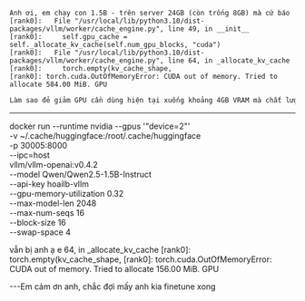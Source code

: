 ```
Anh ơi, em chạy con 1.5B - trên server 24GB (còn trống 8GB) mà cứ báo [rank0]:   File "/usr/local/lib/python3.10/dist-packages/vllm/worker/cache_engine.py", line 49, in __init__
[rank0]:     self.gpu_cache = self._allocate_kv_cache(self.num_gpu_blocks, "cuda")
[rank0]:   File "/usr/local/lib/python3.10/dist-packages/vllm/worker/cache_engine.py", line 64, in _allocate_kv_cache
[rank0]:     torch.empty(kv_cache_shape,
[rank0]: torch.cuda.OutOfMemoryError: CUDA out of memory. Tried to allocate 584.00 MiB. GPU 
```


```bash
Làm sao đẻ giảm GPU cần dùng hiện tại xuống khoảng 4GB VRAM mà chất lượng khong giản  (chứ hiện tại thừa hẳn 8GBVRam mà ko host được model, cứ kì kì) 
```


---

docker run --runtime nvidia --gpus '"device=2"' \
    -v ~/.cache/huggingface:/root/.cache/huggingface \
    -p 30005:8000 \
    --ipc=host \
    vllm/vllm-openai:v0.4.2 \
    --model Qwen/Qwen2.5-1.5B-Instruct \
    --api-key hoailb-vllm \
    --gpu-memory-utilization 0.32 \
    --max-model-len 2048 \
    --max-num-seqs 16 \
    --block-size 16 \
    --swap-space 4

vẫn bị anh ạ 
e 64, in _allocate_kv_cache
[rank0]:     torch.empty(kv_cache_shape,
[rank0]: torch.cuda.OutOfMemoryError: CUDA out of memory. Tried to allocate 156.00 MiB. GPU 

---Em cảm ơn anh, chắc đợi mấy anh kia finetune xong